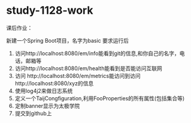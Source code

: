 # study-1128-work
课后作业：

新建一个Spring Boot项目，名字为basic
要求运行后
1.	访问http://localhost:8080/em/info能看到git的信息,和你自己的名字，电话，邮箱等
2.	访问http://localhost:8080/em/health能看到是否能访问互联网
3.	访问 http://localhost:8080/em/metrics能访问到访问http://localhost:8080/xyz的信息
4.	使用log4j2来做日志系统
5.	定义一个TaijCongfiguration,利用FooProperties的所有属性(包括集合等)
6.	定制banner显示为太极学院
7.	提交到github上
